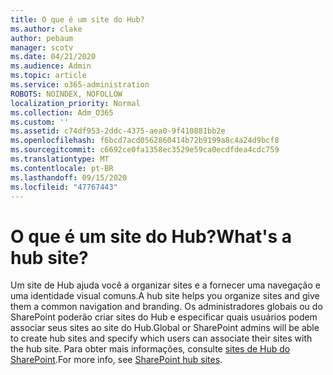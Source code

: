 ```yaml
---
title: O que é um site do Hub?
ms.author: clake
author: pebaum
manager: scotv
ms.date: 04/21/2020
ms.audience: Admin
ms.topic: article
ms.service: o365-administration
ROBOTS: NOINDEX, NOFOLLOW
localization_priority: Normal
ms.collection: Adm_O365
ms.custom: ''
ms.assetid: c74df953-2ddc-4375-aea0-9f410881bb2e
ms.openlocfilehash: f6bcd7acd0562860414b72b9199a8c4a24d9bcf8
ms.sourcegitcommit: c6692ce0fa1358ec3529e59ca0ecdfdea4cdc759
ms.translationtype: MT
ms.contentlocale: pt-BR
ms.lasthandoff: 09/15/2020
ms.locfileid: "47767443"
---
```

# <a name="whats-a-hub-site"></a><span data-ttu-id="1d297-102">O que é um site do Hub?</span><span class="sxs-lookup"><span data-stu-id="1d297-102">What's a hub site?</span></span>

<span data-ttu-id="1d297-103">Um site de Hub ajuda você a organizar sites e a fornecer uma navegação e uma identidade visual comuns.</span><span class="sxs-lookup"><span data-stu-id="1d297-103">A hub site helps you organize sites and give them a common navigation and branding.</span></span> <span data-ttu-id="1d297-104">Os administradores globais ou do SharePoint poderão criar sites do Hub e especificar quais usuários podem associar seus sites ao site do Hub.</span><span class="sxs-lookup"><span data-stu-id="1d297-104">Global or SharePoint admins will be able to create hub sites and specify which users can associate their sites with the hub site.</span></span> <span data-ttu-id="1d297-105">Para obter mais informações, consulte [sites de Hub do SharePoint](https://go.microsoft.com/fwlink/?linkid=869388).</span><span class="sxs-lookup"><span data-stu-id="1d297-105">For more info, see [SharePoint hub sites](https://go.microsoft.com/fwlink/?linkid=869388).</span></span>
  